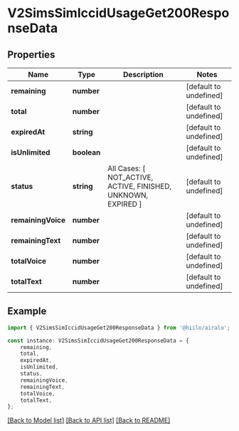 # V2SimsSimIccidUsageGet200ResponseData


## Properties

Name | Type | Description | Notes
------------ | ------------- | ------------- | -------------
**remaining** | **number** |  | [default to undefined]
**total** | **number** |  | [default to undefined]
**expiredAt** | **string** |  | [default to undefined]
**isUnlimited** | **boolean** |  | [default to undefined]
**status** | **string** | All Cases: [ NOT_ACTIVE, ACTIVE, FINISHED, UNKNOWN, EXPIRED ] | [default to undefined]
**remainingVoice** | **number** |  | [default to undefined]
**remainingText** | **number** |  | [default to undefined]
**totalVoice** | **number** |  | [default to undefined]
**totalText** | **number** |  | [default to undefined]

## Example

```typescript
import { V2SimsSimIccidUsageGet200ResponseData } from '@hiilo/airalo';

const instance: V2SimsSimIccidUsageGet200ResponseData = {
    remaining,
    total,
    expiredAt,
    isUnlimited,
    status,
    remainingVoice,
    remainingText,
    totalVoice,
    totalText,
};
```

[[Back to Model list]](../README.md#documentation-for-models) [[Back to API list]](../README.md#documentation-for-api-endpoints) [[Back to README]](../README.md)
